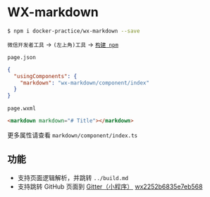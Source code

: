 # WX-markdown

```bash
$ npm i docker-practice/wx-markdown --save
```

`微信开发者工具` -> `(左上角)工具` -> [`构建 npm`](https://developers.weixin.qq.com/miniprogram/dev/devtools/npm.html)

`page.json`

```json
{
  "usingComponents": {
    "markdown": "wx-markdown/component/index"
  }
}
```

`page.wxml`

```html
<markdown markdown="# Title"></markdown>
```

更多属性请查看 `markdown/component/index.ts`

## 功能

* 支持页面逻辑解析，并跳转 `../build.md`
* 支持跳转 GitHub 页面到 [Gitter（小程序）](https://github.com/huangjianke/Gitter) [wx2252b6835e7eb568](https://developers.weixin.qq.com/miniprogram/dev/reference/configuration/app.html#navigateToMiniProgramAppIdList)
